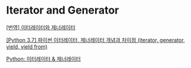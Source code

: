 # Iterator and Generator

[[번역] 이터레이터와 제너레이터](https://mingrammer.com/translation-iterators-vs-generators/)

[[Python 3.7] 파이썬 이터레이터, 제너레이터 개념과 차이점 (iterator, generator, yield, yield from)](https://nirsa.tistory.com/118)

[Python: 이터레이터 & 제너레이터](https://velog.io/@wltjs10645/Python-%EC%9D%B4%ED%84%B0%EB%A0%88%EC%9D%B4%ED%84%B0-%EC%A0%9C%EB%84%88%EB%A0%88%EC%9D%B4%ED%84%B0)